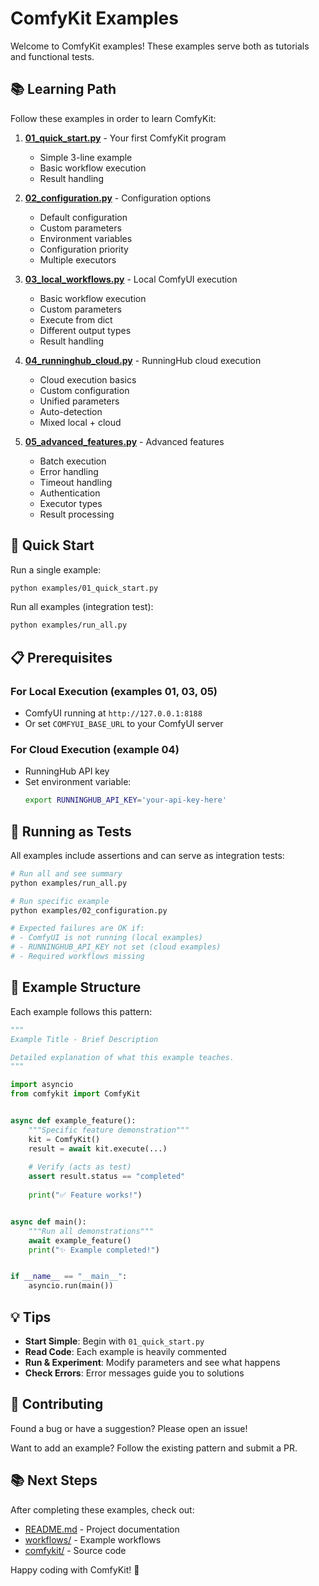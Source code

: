 # ComfyKit Examples

Welcome to ComfyKit examples! These examples serve both as tutorials and functional tests.

## 📚 Learning Path

Follow these examples in order to learn ComfyKit:

1. **[01_quick_start.py](01_quick_start.py)** - Your first ComfyKit program
   - Simple 3-line example
   - Basic workflow execution
   - Result handling

2. **[02_configuration.py](02_configuration.py)** - Configuration options
   - Default configuration
   - Custom parameters
   - Environment variables
   - Configuration priority
   - Multiple executors

3. **[03_local_workflows.py](03_local_workflows.py)** - Local ComfyUI execution
   - Basic workflow execution
   - Custom parameters
   - Execute from dict
   - Different output types
   - Result handling

4. **[04_runninghub_cloud.py](04_runninghub_cloud.py)** - RunningHub cloud execution
   - Cloud execution basics
   - Custom configuration
   - Unified parameters
   - Auto-detection
   - Mixed local + cloud

5. **[05_advanced_features.py](05_advanced_features.py)** - Advanced features
   - Batch execution
   - Error handling
   - Timeout handling
   - Authentication
   - Executor types
   - Result processing

## 🚀 Quick Start

Run a single example:

```bash
python examples/01_quick_start.py
```

Run all examples (integration test):

```bash
python examples/run_all.py
```

## 📋 Prerequisites

### For Local Execution (examples 01, 03, 05)

- ComfyUI running at `http://127.0.0.1:8188`
- Or set `COMFYUI_BASE_URL` to your ComfyUI server

### For Cloud Execution (example 04)

- RunningHub API key
- Set environment variable:
  ```bash
  export RUNNINGHUB_API_KEY='your-api-key-here'
  ```

## 🧪 Running as Tests

All examples include assertions and can serve as integration tests:

```bash
# Run all and see summary
python examples/run_all.py

# Run specific example
python examples/02_configuration.py

# Expected failures are OK if:
# - ComfyUI is not running (local examples)
# - RUNNINGHUB_API_KEY not set (cloud examples)
# - Required workflows missing
```

## 📖 Example Structure

Each example follows this pattern:

```python
"""
Example Title - Brief Description

Detailed explanation of what this example teaches.
"""

import asyncio
from comfykit import ComfyKit


async def example_feature():
    """Specific feature demonstration"""
    kit = ComfyKit()
    result = await kit.execute(...)
    
    # Verify (acts as test)
    assert result.status == "completed"
    
    print("✅ Feature works!")


async def main():
    """Run all demonstrations"""
    await example_feature()
    print("✨ Example completed!")


if __name__ == "__main__":
    asyncio.run(main())
```

## 💡 Tips

- **Start Simple**: Begin with `01_quick_start.py`
- **Read Code**: Each example is heavily commented
- **Run & Experiment**: Modify parameters and see what happens
- **Check Errors**: Error messages guide you to solutions

## 🤝 Contributing

Found a bug or have a suggestion? Please open an issue!

Want to add an example? Follow the existing pattern and submit a PR.

## 📚 Next Steps

After completing these examples, check out:

- [README.md](../README.md) - Project documentation
- [workflows/](../workflows/) - Example workflows
- [comfykit/](../comfykit/) - Source code

Happy coding with ComfyKit! 🚀


